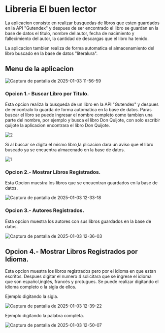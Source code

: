 # Libreria El buen lector

La aplicacion consiste en realizar busquedas de libros que esten guardados en la API "Gutendex" y despues de ser encontrado el libro se guardan en la base de datos el titulo, nombre del autor, fecha de nacimiento y fallecimiento del autor, la cantidad de descargas que el libro ha tenido.

La aplicacion tambien realiza de forma automatica el almacenamiento del libro buscado en la base de datos "literalura".

## Menu de la aplicacion


![Captura de pantalla de 2025-01-03 11-56-59](https://github.com/user-attachments/assets/1032971d-efae-47b6-bcbc-a621222c60ca)

### Opcion 1.- Buscar Libro por Titulo.

Esta opcion realiza la busqueda de un libro en la API "Gutendex" y despues de encontralo lo guarda de forma automatica en la base de datos. Paras buscar el libro se puede ingresar el nombre completo como tambien una parte del nombre, por ejemplo y busca el libro Don Quijote, con solo escribir quijote la aplicacion encontrara el libro Don Quijote.


![2](https://github.com/user-attachments/assets/8d03a98a-b0eb-454c-a1e5-377e5df027c6)

Si al buscar se digita el mismo libro,la plicacion dara un aviso que el libro buscado ya se encuentra almacenado en la base de datos.

![1](https://github.com/user-attachments/assets/d756d5d1-1f7f-440a-aee3-d1233f1495a5)

### Opcion 2.- Mostrar Libros Registrados.

Esta Opcion muestra los libros que se encuentran guardados en la base de datos.

![Captura de pantalla de 2025-01-03 12-33-18](https://github.com/user-attachments/assets/a2b519a9-c662-487d-bce8-8cd6bf61f8ff)

### Opcion 3.- Autores Registrados.

Esta opcion muestra los autores con sus libros guardados en la base de datos.

![Captura de pantalla de 2025-01-03 12-36-03](https://github.com/user-attachments/assets/4140cd27-a526-435d-9d8e-4f45843ff3cd)

## Opcion 4.- Mostrar Libros Registrados por Idioma.

Esta opcion muestra los libros registrados pero por el idioma en que estan escritos. Despues digitar el numero 4 solicitara que se ingrese el idioma que son español,inglés, francés y protugues. Se puede realizar digitando el idioma completo o la sigla de ellos.

Ejemplo digitando la sigla.

![Captura de pantalla de 2025-01-03 12-39-22](https://github.com/user-attachments/assets/a64a1121-d2c4-4e3b-a3bb-80dc0f2ab4fc)

Ejemplo digitando la palabra completa.

![Captura de pantalla de 2025-01-03 12-50-07](https://github.com/user-attachments/assets/9dde9493-9572-4771-9d20-9cc2ae349030)



